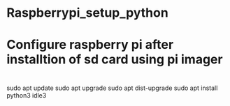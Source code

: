 # Raspberrypi_setup_python

# Configure raspberry pi after installtion of sd card using pi imager

#

sudo apt update
sudo apt upgrade
sudo apt dist-upgrade 
sudo apt install python3 idle3